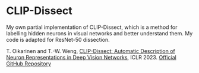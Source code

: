 # CLIP-Dissect

My own partial implementation of CLIP-Dissect, which is a method for labelling hidden neurons in visual networks and better understand them. My code is adapted for ResNet-50 dissection.



T. Oikarinen and T.-W. Weng, [CLIP-Dissect: Automatic Description of Neuron Representations in Deep Vision Networks](https://openreview.net/pdf?id=iPWiwWHc1V), ICLR 2023. 
[Official GitHub Repository](https://github.com/Trustworthy-ML-Lab/CLIP-dissect)
